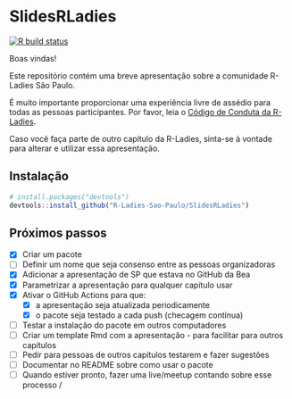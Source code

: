 
<!-- README.md is generated from README.Rmd. Please edit that file -->

# SlidesRLadies

<!-- badges: start -->

[![R build
status](https://github.com/R-Ladies-Sao-Paulo/SlidesRLadies/workflows/R-CMD-check/badge.svg)](https://github.com/R-Ladies-Sao-Paulo/SlidesRLadies/actions)
<!-- badges: end -->

Boas vindas\!

Este repositório contém uma breve apresentação sobre a comunidade
R-Ladies São Paulo.

É muito importante proporcionar uma experiência livre de assédio para
todas as pessoas participantes. Por favor, leia o [Código de Conduta da
R-Ladies](https://github.com/rladies/starter-kit/wiki/Code-of-Conduct#portuguese).

Caso você faça parte de outro capítulo da R-Ladies, sinta-se à vontade
para alterar e utilizar essa apresentação.

## Instalação

``` r
# install.packages("devtools")
devtools::install_github("R-Ladies-Sao-Paulo/SlidesRLadies")
```

## Próximos passos

  - [x] Criar um pacote
  - [ ] Definir um nome que seja consenso entre as pessoas organizadoras
  - [x] Adicionar a apresentação de SP que estava no GitHub da Bea
  - [x] Parametrizar a apresentação para qualquer capítulo usar
  - [x] Ativar o GitHub Actions para que:
      - [x] a apresentação seja atualizada periodicamente
      - [x] o pacote seja testado a cada push (checagem contínua)
  - [ ] Testar a instalação do pacote em outros computadores
  - [ ] Criar um template Rmd com a apresentação - para facilitar para
    outros capítulos
  - [ ] Pedir para pessoas de outros capítulos testarem e fazer
    sugestões
  - [ ] Documentar no README sobre como usar o pacote
  - [ ] Quando estiver pronto, fazer uma live/meetup contando sobre esse
    processo /
